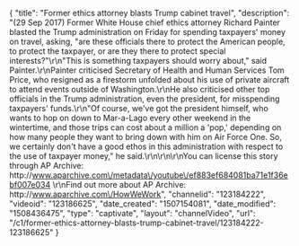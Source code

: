 {
    "title": "Former ethics attorney blasts Trump cabinet travel",
    "description": "(29 Sep 2017) Former White House chief ethics attorney Richard Painter blasted the Trump administration on Friday for spending taxpayers' money on travel, asking, \"are these officials there to protect the American people, to protect the taxpayer, or are they there to protect special interests?\"\r\n\"This is something taxpayers should worry about,\" said Painter.\r\nPainter criticised Secretary of Health and Human Services Tom Price, who resigned as a firestorm unfolded about his use of private aircraft to attend events outside of Washington.\r\nHe also criticised other top officials in the Trump administration, even the president, for misspending taxpayers' funds.\r\n\"Of course, we've got the president himself, who wants to hop on down to Mar-a-Lago every other weekend in the wintertime, and those trips can cost about a million a 'pop,' depending on how many people they want to bring down with him on Air Force One. So, we certainly don't have a good ethos in this administration with respect to the use of taxpayer money,\" he said.\r\n\r\n\r\nYou can license this story through AP Archive: http:\/\/www.aparchive.com\/metadata\/youtube\/ef883ef684081ba71e1f36ebf007e034 \r\nFind out more about AP Archive: http:\/\/www.aparchive.com\/HowWeWork",
    "channelid": "123184222",
    "videoid": "123186625",
    "date_created": "1507154081",
    "date_modified": "1508436475",
    "type": "captivate",
    "layout": "channelVideo",
    "url": "\/c1\/former-ethics-attorney-blasts-trump-cabinet-travel\/123184222-123186625"
}